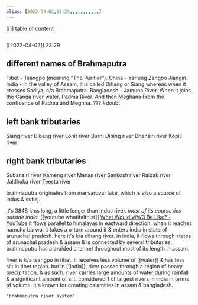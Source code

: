 ```yaml
---
alias: [2022-04-02,23:29,,,,,,,,,,,]
---
```

[[]]
table of content
```toc
```

[[2022-04-02]] 23:29
## different names of Brahmaputra
Tibet - Tsangpo (meaning “The Purifier”).
China - Yarlung Zangbo Jiangin.
India - in the valley of Assam, it is called Dihang or Siang
whereas when it crosses Sadiya, c/a Brahmaputra.
Bangladesh - Jamuna River.
When it joins the Ganga river water, Padma River.
And then Meghana From the confluence of Padma and Meghna. ??? #doubt 
## left bank tributaries
Siang river
Dibang river
Lohit river
Burhi Dihing river
Dhansiri river
Kopili river

## right bank tributaries
Subansiri river
Kameng river
Manas river
Sankosh river
Raidak river
Jaldhaka river
Teesta river

brahmaputra originates from mansarovar lake, which is also a source of indus & sutlej.

it's 3848 kms long, a little longer than indus river.
*most of its course lies outside india.* [[youtube whatifalthist]] [What Would WW3 Be Like? - YouTube](https://www.youtube.com/watch?v=Wt8_5EKbkRc&t=737s)
it flows parallel to himalayas in eastward direction. when it reaches namcha barwa, it takes a u-turn around it & enters india in state of arunachal pradesh.
here it's k/a dihang river. in india, it flows through states of arunachal pradesh & assam & is connected by several tributaries.
brahmaputra has a braided channel throughout most of its length in assam.

river is k/a tsangpo in tibet.
it receives less volume of [[water]] & has less silt in tibet region. but in [[india]], river passes through a region of heavy precipitation, & as such, river carries large amounts of water during rainfall & a significant amount of silt.
considered 1 of largest rivers in india in terms of volume.
it's known for creating calamities in assam & bangladesh.
```query
"brahmaputra river system"
```